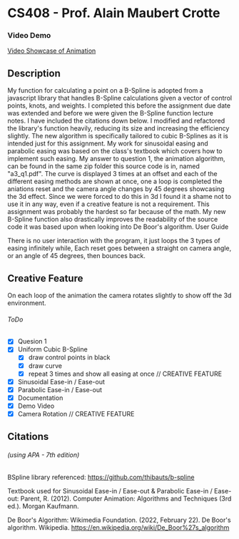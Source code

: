 # CS408 - Prof. Alain Maubert Crotte #

### Video Demo ###
[Video Showcase of Animation]()

## Description ##
My function for calculating a point on a B-Spline is adopted from a javascript library that handles B-Spline calculations given a vector of control points, knots, and weights. I completed this before the assignment due date was extended and before we were given the B-Spline function lecture notes. I have included the citations down below. I modified and refactored the library's function heavily, reducing its size and increasing the efficiency slightly. The new algorithm  is specifically tailored to cubic B-Splines as it is intended just for this assignment. My work for sinusoidal easing and parabolic easing was based on the class's textbook which covers how to implement such easing. My answer to question 1, the animation algorithm, can be found in the same zip folder this source code is in, named "a3_q1.pdf". The curve is displayed 3 times at an offset and each of the different easing methods are shown at once, one a loop is completed the aniations reset and the camera angle changes by 45 degrees showcasing the 3d effect. Since we were forced to do this in 3d I found it a shame not to use it in any way, even if a creative feature is not a requirement. This assignment was probably the hardest so far because of the math. My  new B-Spline function also drastically improves the readability of the source code it was based upon when looking into De Boor's algorithm.
User Guide

There is no user interaction with the program, it just loops the 3 types of easing infinitely while, Each reset goes between a straight on camera angle, or an angle of 45 degrees, then bounces back.

## Creative Feature ##
On each loop of the animation the camera rotates slightly to show off the 3d environment.

###### ToDo
- [x] Quesion 1
- [x] Uniform Cubic B-Spline
     - [x] draw control points in black
     - [x] draw curve
     - [x] repeat 3 times and show all easing at once // CREATIVE FEATURE
- [x] Sinusoidal Ease-in / Ease-out
- [x] Parabolic Ease-in / Ease-out
- [x] Documentation
- [x] Demo Video
- [x] Camera Rotation // CREATIVE FEATURE

## Citations ##
###### (using APA - 7th edition)

BSpline library referenced:
https://github.com/thibauts/b-spline 
 
Textbook used for Sinusoidal Ease-in / Ease-out & Parabolic Ease-in / Ease-out:
Parent, R. (2012). Computer Animation: Algorithms and Techniques (3rd ed.). Morgan Kaufmann.
 
De Boor's Algorithm:
Wikimedia Foundation. (2022, February 22). De Boor's algorithm. Wikipedia. https://en.wikipedia.org/wiki/De_Boor%27s_algorithm 
